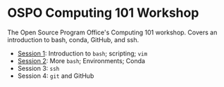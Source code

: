 #  OSPO Computing 101 Workshop
The Open Source Program Office's Computing 101 workshop. Covers an introduction to bash, conda, GitHub, and ssh.

* [Session 1](session1): Introduction to `bash`; scripting; `vim`
* [Session 2](session2): More `bash`; Environments; Conda
* Session 3: `ssh`
* Session 4: `git` and GitHub
